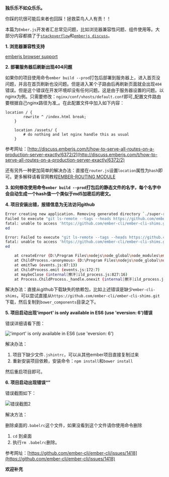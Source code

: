
**独乐乐不如众乐乐。**

你踩的坑很可能后来者也回踩！拯救菜鸟人人有责！！


本篇为`Ember.js`开发者汇总常见问题，比如浏览器兼容性问题、组件使用等。大部分内容都摘了于[`stackoverflow`](http://stackoverflow.com/search?q=ember.js)和[`emberjs discuss`](http://discuss.emberjs.com/)。

**1. 浏览器兼容性支持**

[emberjs browser support](http://stackoverflow.com/questions/9873744/ember-js-browser-support)

**2. 部署服务器后刷新出现404问题**

如果你的项目使用命令`ember build --prod`打包后部署到服务器上，进入首页没问题，并且在首页刷新也没问题。但是进入某个子路由后再刷新页面就会出现`404`错误。但是这个错误在开发环境却没有任何问题。这是由于服务器设置的问题。以nginx为例。只需要修改：`nginx/conf/vhosts/default.conf`即可_配置文件路由要根据自己nginx路径为准_。在此配置文件中加入如下内容：

```
location / {
        rewrite ^ /index.html break;
    }
    
    location /assets/ {
        # do nothing and let nginx handle this as usual
    }
```

参考网址：[http://discuss.emberjs.com/t/how-to-serve-all-routes-on-a-production-server-exactly/6372/2](http://discuss.emberjs.com/t/how-to-serve-all-routes-on-a-production-server-exactly/6372/2)

还有另外一种更加简单的解决办法：直接在`router.js`设置`location`属性为`hash`即可。更多解释请看官网教程[EMBER-ROUTING MODULE](http://emberjs.com/api/modules/ember-routing.html)

**3. 如何修改使用命令`ember build --prod`打包后的静态文件的名字，每个名字中会自动生成一个hash值一个类似于md5加密后的密文。**

**4. 项目安装出错，报错信息为无法访问github**

```bash
Error creating new application. Removing generated directory `./super-rentals`
Failed to execute "git ls-remote --tags --heads https://github.com/ember-cli/ember-cli-shims.git", exit code of #128
fatal: unable to access 'https://github.com/ember-cli/ember-cli-shims.git/': Failed to connect to github.com port 443: Connection refus
ed

Error: Failed to execute "git ls-remote --tags --heads https://github.com/ember-cli/ember-cli-shims.git", exit code of #128
fatal: unable to access 'https://github.com/ember-cli/ember-cli-shims.git/': Failed to connect to github.com port 443: Connection refus
ed

    at createError (D:\Program Files\nodejs\node_global\node_modules\ember-cli\node_modules\bower\lib\util\createError.js:4:15)
    at ChildProcess.<anonymous> (D:\Program Files\nodejs\node_global\node_modules\ember-cli\node_modules\bower\lib\util\cmd.js:102:21)
    at emitTwo (events.js:87:13)
    at ChildProcess.emit (events.js:172:7)
    at maybeClose (internal[擦汗]ild_process.js:827:16)
    at Process.ChildProcess._handle.onexit (internal[擦汗]ild_process.js:211:5)
```
解决办法：直接从github下载缺失的依赖包，比如上述错误是缺少`ember-cli-shims`，可以尝试直接从`https://github.com/ember-cli/ember-cli-shims.git`下载，然后复制到`bower_components`目录之下。

**5. 项目启动出现'import' is only available in ES6 (use 'eversion: 6')错误**

错误详细请看下图：

!['import' is only available in ES6 (use 'eversion: 6')](http://blog.ddlisting.com/content/images/2016/08/1.png)

解决办法：

1. 项目下缺少文件`.jshintrc`，可以从其他ember项目直接复制过来
2. 重新安装项目依赖，安装命令：`npm install`和`bower install`

然后重启项目即可。

**6. 项目启动出现错误“”**

错误截图如下：

![错误截图2](http://7xnrhh.com1.z0.glb.clouddn.com/QQ%E5%9B%BE%E7%89%8720160914165642.jpg)

解决方法：

删除桌面的`.babelrc`这个文件，如果没看到这个文件请你使用命令删除

1. `cd` 到桌面
2. 执行`rm .babelrc`删除。




参考网址：[https://github.com/ember-cli/ember-cli/issues/1418](https://github.com/ember-cli/ember-cli/issues/1418)


**欢迎补充**
